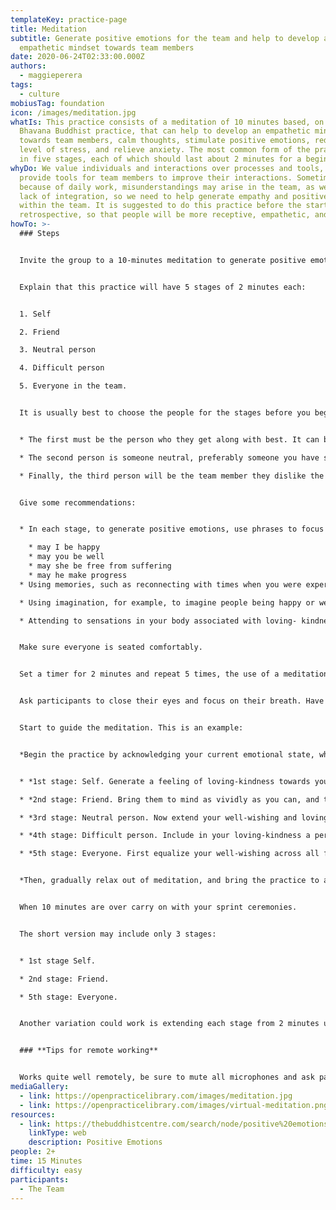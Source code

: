 ```yaml
---
templateKey: practice-page
title: Meditation
subtitle: Generate positive emotions for the team and help to develop an
  empathetic mindset towards team members
date: 2020-06-24T02:33:00.000Z
authors:
  - maggieperera
tags:
  - culture
mobiusTag: foundation
icon: /images/meditation.jpg
whatIs: This practice consists of a meditation of 10 minutes based, on the Metta
  Bhavana Buddhist practice, that can help to develop an empathetic mindset
  towards team members, calm thoughts, stimulate positive emotions, reduce the
  level of stress, and relieve anxiety. The most common form of the practice is
  in five stages, each of which should last about 2 minutes for a beginner.
whyDo: We value individuals and interactions over processes and tools, so we
  provide tools for team members to improve their interactions. Sometimes,
  because of daily work, misunderstandings may arise in the team, as well as
  lack of integration, so we need to help generate empathy and positive emotions
  within the team. It is suggested to do this practice before the start of a
  retrospective, so that people will be more receptive, empathetic, and calm.
howTo: >-
  ### Steps


  Invite the group to a 10-minutes meditation to generate positive emotions for the team.


  Explain that this practice will have 5 stages of 2 minutes each:


  1. Self

  2. Friend

  3. Neutral person

  4. Difficult person

  5. Everyone in the team.


  It is usually best to choose the people for the stages before you begin the meditation. So, ask the participants to choose three team members in their minds:


  * The first must be the person who they get along with best. It can be someone they consider their friend.

  * The second person is someone neutral, preferably someone you have some contact with but for whom you have no particular feelings of like or dislike. It may be the person with whom you have the least contact on the team.

  * Finally, the third person will be the team member they dislike the most; someone with whom they may have had a problem or disagreement: Someone who can be difficult to work with. Also bear in mind that well-wishing does not necessarily imply approval of any of their specific behaviours.


  Give some recommendations:


  * In each stage, to generate positive emotions, use phrases to focus your intention, such as:

    * may I be happy
    * may you be well
    * may she be free from suffering
    * may he make progress
  * Using memories, such as reconnecting with times when you were experiencing an attitude of loving-kindness in the past.

  * Using imagination, for example, to imagine people being happy or well or to include them in warm rays of light.

  * Attending to sensations in your body associated with loving- kindness, for example, openness, warmth, and relaxation.


  Make sure everyone is seated comfortably.


  Set a timer for 2 minutes and repeat 5 times, the use of a meditation app is recommended (e.g. Insight Timer; it has a timer with programmable meditation bells).


  Ask participants to close their eyes and focus on their breath. Have them inhale through their nose and exhale through their mouth slowly.


  Start to guide the meditation. This is an example:


  *Begin the practice by acknowledging your current emotional state, whatever this is. Then, it is helpful to search for any elements of kindness, appreciation, or well-wishing and to dwell on them with a view that helps them enhance.*


  * *1st stage: Self. Generate a feeling of loving-kindness towards yourself. Start by becoming aware of yourself and focusing on feelings of peace, calm, and tranquility. Then, let these grow in feelings of strength and confidence and develop as love within your heart. You can use an image, like a golden light flooding into your body, or a phrase such as ‘may I be well and happy’, which you can repeat to yourself. These are ways of stimulating the feeling of loving-kindness for yourself.*

  * *2nd stage: Friend. Bring them to mind as vividly as you can, and think of him/her good qualities. Feel your connection with your friend, and your loving he/she, and encourage these to grow by repeating ‘may he/she be well; may he/she be happy’ quietly to yourself. You can also use an image, such as a shining light from your heart into him/her. You can use these techniques — a phrase or an image — in the next two stages as well.*

  * *3rd stage: Neutral person. Now extend your well-wishing and loving-kindness towards a ‘neutral’ person, preferably someone you have some contact with but for whom you have no particular feelings of like or dislike, this may be someone you do not know well but see around: "May he/she be happy, may she/he be well".*

  * *4th stage: Difficult person. Include in your loving-kindness a person you dislike or currently have difficulty with: "May he/she be happy, may she/he be well". Trying not to get caught up in any feelings of hatred, think of him/her positively, and send your positive emotions to him/her as well.*

  * *5th stage: Everyone. First equalize your well-wishing across all four people so far: yourself, the friend, neutral person, and difficult person. Then gradually extend the well-wishing to include all members of the team. Have a sense of waves of loving-kindness spreading from your heart to the team: May we be happy, may we be well.*


  *Then, gradually relax out of meditation, and bring the practice to an end.*


  When 10 minutes are over carry on with your sprint ceremonies.


  The short version may include only 3 stages:


  * 1st stage Self.

  * 2nd stage: Friend.

  * 5th stage: Everyone.


  Another variation could work is extending each stage from 2 minutes until 5 minutes.


  ### **Tips for remote working**


  Works quite well remotely, be sure to mute all microphones and ask participants to move to a quiet room and close the door.
mediaGallery:
  - link: https://openpracticelibrary.com/images/meditation.jpg
  - link: https://openpracticelibrary.com/images/virtual-meditation.png
resources:
  - link: https://thebuddhistcentre.com/search/node/positive%20emotions
    linkType: web
    description: Positive Emotions
people: 2+
time: 15 Minutes
difficulty: easy
participants:
  - The Team
---
```

